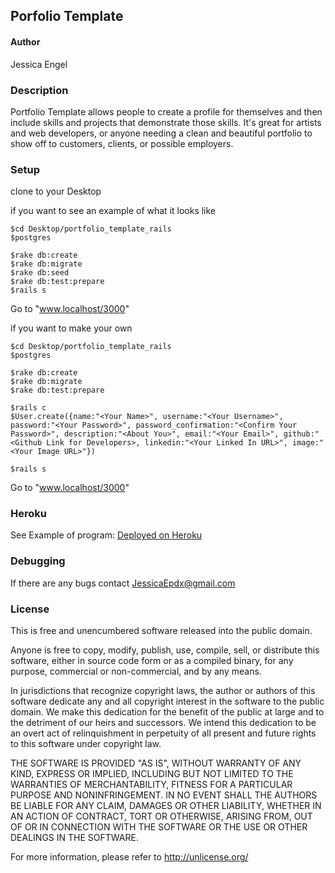## Porfolio Template ##

#### Author ####

Jessica Engel

### Description ###

Portfolio Template allows people to create a profile for themselves and then include skills and projects that demonstrate those skills. It's great for artists and web developers, or anyone needing a clean and beautiful portfolio to show off to customers, clients, or possible employers.

### Setup ###

clone to your Desktop


if you want to see an example of what it looks like


    $cd Desktop/portfolio_template_rails
    $postgres

    $rake db:create
    $rake db:migrate
    $rake db:seed
    $rake db:test:prepare
    $rails s

Go to "www.localhost/3000"


if you want to make your own

    $cd Desktop/portfolio_template_rails
    $postgres

    $rake db:create
    $rake db:migrate
    $rake db:test:prepare

    $rails c
    $User.create({name:"<Your Name>", username:"<Your Username>", password:"<Your Password>", password_confirmation:"<Confirm Your Password>", description:"<About You>", email:"<Your Email>", github:"<Github Link for Developers>, linkedin:"<Your Linked In URL>", image:"<Your Image URL>"})
    
    $rails s

Go to "www.localhost/3000"

### Heroku ###

See Example of program:
[Deployed on Heroku](https://mysterious-spire-4862.herokuapp.com/)

### Debugging ###

If there are any bugs contact JessicaEpdx@gmail.com

### License ###

This is free and unencumbered software released into the public domain.

Anyone is free to copy, modify, publish, use, compile, sell, or
distribute this software, either in source code form or as a compiled
binary, for any purpose, commercial or non-commercial, and by any
means.

In jurisdictions that recognize copyright laws, the author or authors
of this software dedicate any and all copyright interest in the
software to the public domain. We make this dedication for the benefit
of the public at large and to the detriment of our heirs and
successors. We intend this dedication to be an overt act of
relinquishment in perpetuity of all present and future rights to this
software under copyright law.

THE SOFTWARE IS PROVIDED "AS IS", WITHOUT WARRANTY OF ANY KIND,
EXPRESS OR IMPLIED, INCLUDING BUT NOT LIMITED TO THE WARRANTIES OF
MERCHANTABILITY, FITNESS FOR A PARTICULAR PURPOSE AND NONINFRINGEMENT.
IN NO EVENT SHALL THE AUTHORS BE LIABLE FOR ANY CLAIM, DAMAGES OR
OTHER LIABILITY, WHETHER IN AN ACTION OF CONTRACT, TORT OR OTHERWISE,
ARISING FROM, OUT OF OR IN CONNECTION WITH THE SOFTWARE OR THE USE OR
OTHER DEALINGS IN THE SOFTWARE.

For more information, please refer to <http://unlicense.org/>
